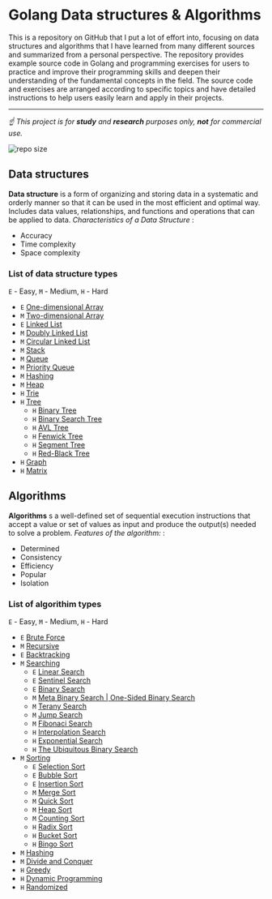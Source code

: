 # Golang Data structures & Algorithms
This is a repository on GitHub that I put a lot of effort into, focusing on data structures and algorithms that I have learned from many different sources and summarized from a personal perspective. The repository provides example source code in Golang and programming exercises for users to practice and improve their programming skills and deepen their understanding of the fundamental concepts in the field. The source code and exercises are arranged according to specific topics and have detailed instructions to help users easily learn and apply in their projects.

<hr>

*☝ This project is for **study** and **research** purposes only, **not** for commercial use.*

![repo size](https://img.shields.io/github/repo-size/quaan2hand/golang-algorithms.svg)
## Data structures
**Data structure** is a form of organizing and storing data in a systematic and orderly manner so that it can be used in the most efficient and optimal way. Includes data values, relationships, and functions and operations that can be applied to data. <i>Characteristics of a Data Structure </i>:
- Accuracy
- Time complexity
- Space complexity

### List of data structure types
`E` - Easy, `M` - Medium, `H` - Hard
* `E` [One-dimensional Array](http://)
* `M` [Two-dimensional Array](http://)
* `E` [Linked List](http://)
* `M` [Doubly Linked List](http://)
* `M` [Circular Linked List](http://)
* `M` [Stack](http://)
* `M` [Queue](http://)
* `M` [Priority Queue](http://)
* `M` [Hashing](http://)
* `M` [Heap](http://)
* `H` [Trie](http://)
* `H` [Tree](http://)
    * `H` [Binary Tree](http://)
    * `H` [Binary Search Tree](http://)
    * `H` [AVL Tree](http://)
    * `H` [Fenwick Tree](http://)
    * `H` [Segment Tree](http://)
    * `H` [Red-Black Tree](http://)
* `H` [Graph](http://)
* `H` [Matrix](http://)

## Algorithms
**Algorithms** s a well-defined set of sequential execution instructions that accept a value or set of values as input and produce the output(s) needed to solve a problem. <i>Features of the algorithm: </i>:
- Determined
- Consistency
- Efficiency
- Popular
- Isolation

### List of algorithim types
`E` - Easy, `M` - Medium, `H` - Hard
* `E` [Brute Force](http://)
* `M` [Recursive](http://)
* `E` [Backtracking](http://)
* `M` [Searching](http://)
    * `E` [Linear Search]()
    * `E` [Sentinel Search]()
    * `E` [Binary Search]()
    * `M` [Meta Binary Search | One-Sided Binary Search]()
    * `M` [Terany Search]()
    * `M` [Jump Search]()
    * `M` [Fibonaci Search]()
    * `H` [Interpolation Search]()
    * `H` [Exponential Search]()
    * `H` [The Ubiquitous Binary Search]()
* `M` [Sorting](http://)
    * `E` [Selection Sort]()
    * `E` [Bubble Sort]()
    * `E` [Insertion Sort]()
    * `M` [Merge Sort]()
    * `M` [Quick Sort]()
    * `M` [Heap Sort]()
    * `M` [Counting Sort]()
    * `H` [Radix Sort]()
    * `H` [Bucket Sort]()
    * `H` [Bingo Sort]()
* `M` [Hashing](http://)
* `M` [Divide and Conquer](http://)
* `H` [Greedy](http://)
* `H` [Dynamic Programming](http://)
* `H` [Randomized](http://)